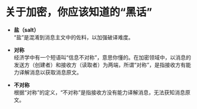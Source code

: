 #	关于加密，你应该知道的“黑话”

*	**盐（salt）**  
	“盐”是混淆到消息主文中的佐料，以加强破译难度。

*	**对称**  
	经济学中有一个短语叫“信息不对称”，意思你懂的。在加密领域中，以消息的发送方（创建者）和接收方（读取者）为两端，所谓“对称”，是指接收方有能力译解消息以获取消息原文。

*	**不对称**  
	根据“对称”的定义，“不对称”是指接收方没有能力译解消息，无法获知消息原文。
